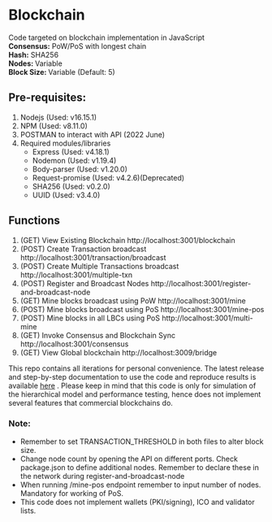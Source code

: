 # Blockchain 
Code targeted on blockchain implementation in JavaScript <br/>
<b>Consensus:</b> PoW/PoS with longest chain <br/>
<b>Hash:</b> SHA256 <br/>
<b> Nodes: </b> Variable <br/>
<b>Block Size: </b> Variable (Default: 5)

## Pre-requisites:
1. Nodejs (Used: v16.15.1)
2. NPM (Used: v8.11.0)
3. POSTMAN to interact with API (2022 June)
4. Required modules/libraries
    - Express (Used: v4.18.1)
    - Nodemon (Used: v1.19.4)
    - Body-parser (Used: v1.20.0)
    - Request-promise (Used: v4.2.6)(Deprecated)
    - SHA256 (Used: v0.2.0)
    - UUID (Used: v3.4.0)

## Functions
1. (GET) View Existing Blockchain http://localhost:3001/blockchain
2. (POST) Create Transaction broadcast http://localhost:3001/transaction/broadcast
3. (POST) Create Multiple Transactions broadcast http://localhost:3001/multiple-txn
4. (POST) Register and Broadcast Nodes http://localhost:3001/register-and-broadcast-node
5. (GET) Mine blocks broadcast using PoW http://localhost:3001/mine
6. (POST) Mine blocks broadcast using PoS http://localhost:3001/mine-pos
7. (POST) Mine blocks in all LBCs using PoS http://localhost:3001/multi-mine
8. (GET) Invoke Consensus and Blockchain Sync http://localhost:3001/consensus
9. (GET) View Global blockchain http://localhost:3009/bridge


This repo contains all iterations for personal convenience. The latest release and step-by-step documentation to use the code and reproduce results is available [here](https://link-url-here.org) . Please keep in mind that this code is only for simulation of the hierarchical model and performance testing, hence does not implement several features that commercial blockchains do.

### Note:
- Remember to set TRANSACTION_THRESHOLD in both files to alter block size.<br/>
- Change node count by opening the API on different ports. Check package.json to define additional nodes. Remember to declare these in the network during register-and-broadcast-node
- When running /mine-pos endpoint remember to input number of nodes. Mandatory for working of PoS.
- This code does not implement wallets (PKI/signing), ICO and validator lists.
